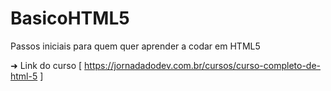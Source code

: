 # BasicoHTML5
Passos iniciais para quem quer aprender a codar em HTML5

➜ Link do curso [ https://jornadadodev.com.br/cursos/curso-completo-de-html-5 ] 
